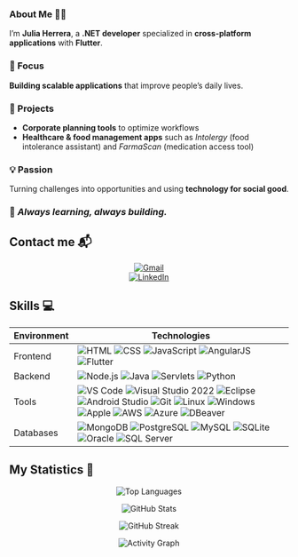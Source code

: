### About Me 👨‍💻

I’m **Julia Herrera**, a **.NET developer** specialized in **cross-platform applications** with **Flutter**.  

### 🎯 Focus  
**Building scalable applications** that improve people’s daily lives.  


### 📂 Projects  
- **Corporate planning tools** to optimize workflows  
- **Healthcare & food management apps** such as *Intolergy* (food intolerance assistant) and *FarmaScan* (medication access tool)  


### 💡 Passion  
Turning challenges into opportunities and using **technology for social good**.  

### 🚀 *Always learning, always building.*  


## Contact me 📬
<div align="center">

[![Gmail](https://img.shields.io/badge/-Gmail-D14836?style=for-the-badge&logo=gmail&logoColor=white)](mailto:tuemail@gmail.com)  
[![LinkedIn](https://img.shields.io/badge/-LinkedIn-0A66C2?style=for-the-badge&logo=linkedin&logoColor=white)](https://www.linkedin.com/in/tu-perfil/)

</div>

## Skills 💻

| Environment | Technologies |
| --- | --- |
| Frontend | ![HTML](https://img.shields.io/badge/HTML-5F5F5F?style=for-the-badge&logo=html5) ![CSS](https://img.shields.io/badge/CSS-5F5F5F?style=for-the-badge&logo=css3) ![JavaScript](https://img.shields.io/badge/JavaScript-5F5F5F?style=for-the-badge&logo=javascript) ![AngularJS](https://img.shields.io/badge/AngularJS-5F5F5F?style=for-the-badge&logo=angularjs) ![Flutter](https://img.shields.io/badge/Flutter-5F5F5F?style=for-the-badge&logo=flutter) |
| Backend | ![Node.js](https://img.shields.io/badge/Node.js-5F5F5F?style=for-the-badge&logo=node.js) ![Java](https://img.shields.io/badge/Java-5F5F5F?style=for-the-badge&logo=java) ![Servlets](https://img.shields.io/badge/Servlets-5F5F5F?style=for-the-badge&logo=oracle) ![Python](https://img.shields.io/badge/Python-5F5F5F?style=for-the-badge&logo=python) |
| Tools | ![VS Code](https://img.shields.io/badge/VS%20Code-5F5F5F?style=for-the-badge&logo=visualstudiocode) ![Visual Studio 2022](https://img.shields.io/badge/Visual%20Studio%202022-5F5F5F?style=for-the-badge&logo=visualstudio) ![Eclipse](https://img.shields.io/badge/Eclipse-5F5F5F?style=for-the-badge&logo=eclipseide) ![Android Studio](https://img.shields.io/badge/Android%20Studio-5F5F5F?style=for-the-badge&logo=androidstudio) ![Git](https://img.shields.io/badge/Git-5F5F5F?style=for-the-badge&logo=git) ![Linux](https://img.shields.io/badge/Linux-5F5F5F?style=for-the-badge&logo=linux) ![Windows](https://img.shields.io/badge/Windows-5F5F5F?style=for-the-badge&logo=windows) ![Apple](https://img.shields.io/badge/Macos-5F5F5F?style=for-the-badge&logo=apple) ![AWS](https://img.shields.io/badge/AWS-5F5F5F?style=for-the-badge&logo=amazonaws) ![Azure](https://img.shields.io/badge/Azure-5F5F5F?style=for-the-badge&logo=microsoftazure) ![DBeaver](https://img.shields.io/badge/DBeaver-5F5F5F?style=for-the-badge&logo=dbeaver) |
| Databases | ![MongoDB](https://img.shields.io/badge/MongoDB-5F5F5F?style=for-the-badge&logo=mongodb) ![PostgreSQL](https://img.shields.io/badge/PostgreSQL-5F5F5F?style=for-the-badge&logo=postgresql) ![MySQL](https://img.shields.io/badge/MySQL-5F5F5F?style=for-the-badge&logo=mysql) ![SQLite](https://img.shields.io/badge/SQLite-5F5F5F?style=for-the-badge&logo=sqlite) ![Oracle](https://img.shields.io/badge/Oracle-5F5F5F?style=for-the-badge&logo=oracle) ![SQL Server](https://img.shields.io/badge/SQL%20Server-5F5F5F?style=for-the-badge&logo=microsoft-sql-server) |


## My Statistics 🏅
<div align="center">
  
![Top Languages](https://github-readme-stats.vercel.app/api/top-langs/?username=juulsdev&layout=compact)  

![GitHub Stats](https://github-readme-stats.vercel.app/api?username=juulsdev&show_icons=true&theme=react&hide_border=true&count_private=true)  

![GitHub Streak](https://github-readme-streak-stats.herokuapp.com/?user=juulsdev&theme=react&hide_border=true)  

![Activity Graph](https://github-readme-activity-graph.vercel.app/graph?username=juulsdev&theme=react-dark&hide_border=true)  


</div>
